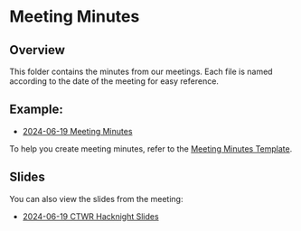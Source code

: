 # Meeting Minutes

## Overview
This folder contains the minutes from our meetings. Each file is named according to the date of the meeting for easy reference.

## Example:
- [2024-06-19 Meeting Minutes](2024-06-19_Meeting_Minutes.md)

To help you create meeting minutes, refer to the [Meeting Minutes Template](../templates/Meeting_Minutes_Template.md).

## Slides
You can also view the slides from the meeting:
- [2024-06-19 CTWR Hacknight Slides](2024-06-19%20CTWR%20Hacknight%20Slides.pdf)